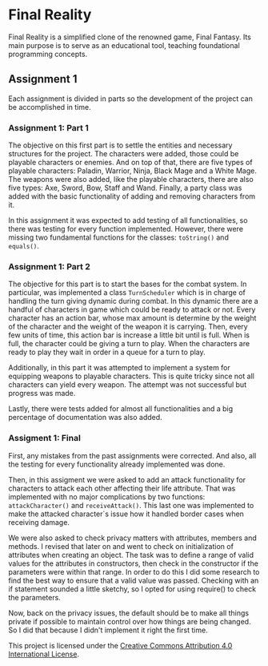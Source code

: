 # Final Reality

Final Reality is a simplified clone of the renowned game, Final Fantasy. Its main purpose is to
serve as an educational tool, teaching foundational programming concepts.

## Assignment 1
Each assignment is divided in parts so the development of the project can be accomplished in time.
### Assignment 1: Part 1
The objective on this first part is to settle the entities and necessary structures for the project. 
The characters were added, those could be playable characters or enemies. And on top of that, there are five types of playable characters: Paladin, Warrior, Ninja, Black Mage and a White Mage.
The weapons were also added, like the playable characters, there are also five types: Axe, Sword, Bow, Staff and Wand.
Finally, a party class was added with the basic functionality of adding and removing characters from it.

In this assignment it was expected to add testing of all functionalities, so there was testing for every function implemented. However, there were missing two fundamental functions for the classes: `toString()` and `equals()`.

### Assignment 1: Part 2
The objective for this part is to start the bases for the combat system. In particular, was implemented a class `TurnScheduler` which is in charge of handling the turn giving dynamic during combat. 
In this dynamic there are a handful of characters in game which could be ready to attack or not. Every character has an action bar, whose max amount is determine by the weight of the character and the weight of the weapon it is carrying. Then, every few units of time, this action bar is increase a little bit until is full. When is full, the character could be giving a turn to play.
When the characters are ready to play they wait in order in a queue for a turn to play.

Additionally, in this part it was attempted to implement a system for equipping weapons to playable characters. This is quite tricky since not all characters can yield every weapon. The attempt was not successful but progress was made. 

Lastly, there were tests added for almost all functionalities and a big percentage of documentation was also added.
### Assigment 1: Final
First, any mistakes from the past assignments were corrected. And also, all the testing for every functionality already implemented was done.

Then, in this assigment we were asked to add an attack functionality for characters to attack each other affecting their life attribute. That was implemented with no major complications by two functions: `attackCharacter()` and `receiveAttack()`. This last one was implemented to make the attacked character`s issue how it handled border cases when receiving damage.

We were also asked to check privacy matters with attributes, members and methods. I revised that later on and went to check on initialization of attributes when creating an object.
The task was to define a range of valid values for the attributes in constructors, then check in the constructor if the parameters were within that range.
In order to do this I did some research to find the best way to ensure that a valid value was passed. Checking with an if statement sounded a little sketchy, so I opted for using require() to check the parameters. 

Now, back on the privacy issues, the default should be to make all things private if possible to maintain control over how things are being changed. So I did that because I didn't implement it right the first time.



This project is licensed under the
[Creative Commons Attribution 4.0 International License](https://creativecommons.org/licenses/by/4.0/).